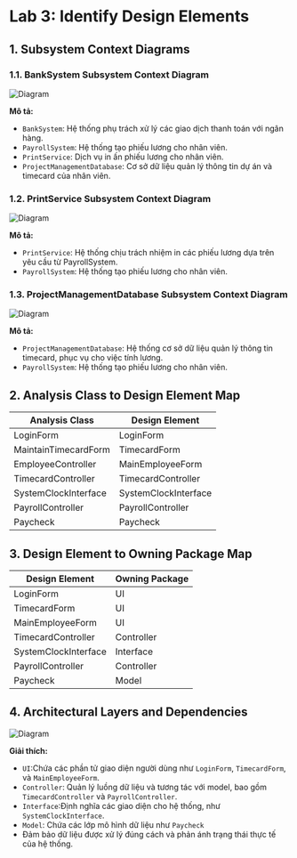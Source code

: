 # Lab 3: Identify Design Elements

## 1. Subsystem Context Diagrams

### 1.1. BankSystem Subsystem Context Diagram

![Diagram](https://www.planttext.com/api/plantuml/png/T9112W8n34NtFKKlu0LSYAZWIX173n3h7wrEKqoZC6TpuP6yWYquwC2u_SdxFp-lntEQb4HleJ7aD8hT9OW1gzVMhgcLs3HLcnIX4sV4bxwo5izQGUxUuQl5CvokYEc8aCK5AUqfmPYIO4UZIT_UZcq5FXInhDiDhZSaDVsbWdqFoCnMY5ET3J-S-PaEPNJsyyYrbq3g8mza_5RAr18C8KN1tGdkCeZyQLoQvS_2Rds08pcOQIvQFlu6003__mC0)


**Mô tả:**
- `BankSystem`: Hệ thống phụ trách xử lý các giao dịch thanh toán với ngân hàng.
- `PayrollSystem`: Hệ thống tạo phiếu lương cho nhân viên.
- `PrintService`: Dịch vụ in ấn phiếu lương cho nhân viên.
- `ProjectManagementDatabase`: Cơ sở dữ liệu quản lý thông tin dự án và timecard của nhân viên.

### 1.2. PrintService Subsystem Context Diagram

![Diagram](https://www.planttext.com/api/plantuml/png/UhzxlqDnIM9HIMbk3bTgNabcIQL2G69bKNvEJd1bSKbgBbomA3El93Yrg2mpEHL5BBM8Ymj5XuAkhXsASWKhXQ3KmjBKuXA8C1UA95nrQX5G8PW5Sa5oHcfoDXTC0ekH49NE-Ra5EQabgLZCH76JbO9VVabcMcPoOabcVXwNGsfU2iZ700000F__0m00)


**Mô tả:**
- `PrintService`: Hệ thống chịu trách nhiệm in các phiếu lương dựa trên yêu cầu từ PayrollSystem.
- `PayrollSystem`: Hệ thống tạo phiếu lương cho nhân viên.
### 1.3. ProjectManagementDatabase Subsystem Context Diagram
![Diagram](https://www.planttext.com/api/plantuml/png/UhzxlqDnIM9HIMbk3bTgNabcIQL2G69bKNvEJd1bSKbgBbomA3yhDRd4Dp4lCJqr5oZeabYIc9HOdCh5XQ9UGLVN3hTY1Ik5u9ByebI5aCpSrEJ4eXGkt4h11g4ORQKGb5fIb9bQXj2l05BEvP2QbmBo00000F__0m00)


**Mô tả:**
- `ProjectManagementDatabase`: Hệ thống cơ sở dữ liệu quản lý thông tin timecard, phục vụ cho việc tính lương.
- `PayrollSystem`: Hệ thống tạo phiếu lương cho nhân viên.
## 2. Analysis Class to Design Element Map

| Analysis Class         | Design Element            |
|------------------------|---------------------------|
| LoginForm              | LoginForm                 |
| MaintainTimecardForm   | TimecardForm              |
| EmployeeController     | MainEmployeeForm          |
| TimecardController     | TimecardController        |
| SystemClockInterface   | SystemClockInterface      |
| PayrollController      | PayrollController         |
| Paycheck               | Paycheck                  |

## 3. Design Element to Owning Package Map

| Design Element         | Owning Package            |
|------------------------|---------------------------|
| LoginForm              | UI                        |
| TimecardForm           | UI                        |
| MainEmployeeForm       | UI                        |
| TimecardController     | Controller                |
| SystemClockInterface   | Interface                 |
| PayrollController      | Controller                |
| Paycheck               | Model                     |

## 4. Architectural Layers and Dependencies

![Diagram](https://www.planttext.com/api/plantuml/png/P9112i8m44NtEKKkq0jq8GLHA5WGr0E4PBIXIQOagLB4axdmI5x1nDYcuAnc_l_pcEJzV5NEC-i7hGXNp3bwgkcTq5Wxl4YpHQlJU9GQEBCYAmsJPgDxXIF0LtsG7sIDnbjK2km4cxQpa_Gz6-Eua6T8RJpOC-CmCGwZyw3N2datUpdUe00rHGEMjy2xQ8SN5SLgULD91mUEB9GOI82IoiXct3jwaxub-Om_Ic_nAaKWfTNevtH91VHWXADeI1MQ-CSV0000__y30000)


**Giải thích:**
- `UI`:Chứa các phần tử giao diện người dùng như `LoginForm`, `TimecardForm`, và `MainEmployeeForm`.
- `Controller`: Quản lý luồng dữ liệu và tương tác với model, bao gồm `TimecardController` và `PayrollController`.
- `Interface`:Định nghĩa các giao diện cho hệ thống, như `SystemClockInterface`.
- `Model`: Chứa các lớp mô hình dữ liệu như `Paycheck`
-  Đảm bảo dữ liệu được xử lý đúng cách và phản ánh trạng thái thực tế của hệ thống.

